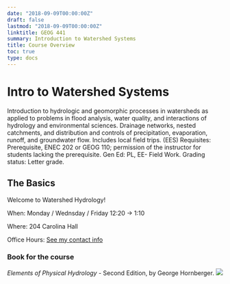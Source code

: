 ```yaml
---
date: "2018-09-09T00:00:00Z"
draft: false
lastmod: "2018-09-09T00:00:00Z"
linktitle: GEOG 441
summary: Introduction to Watershed Systems
title: Course Overview
toc: true
type: docs
---
```


# Intro to Watershed Systems

Introduction to hydrologic and geomorphic processes in watersheds as applied to problems in flood analysis, water quality, and interactions of hydrology and environmental sciences. Drainage networks, nested catchments, and distribution and controls of precipitation, evaporation, runoff, and groundwater flow. Includes local field trips. (EES)
Requisites: Prerequisite, ENEC 202 or GEOG 110; permission of the instructor for students lacking the prerequisite.
Gen Ed: PL, EE- Field Work.
Grading status: Letter grade.

## The Basics  
  Welcome to Watershed Hydrology!

When: Monday / Wednsday / Friday 12:20 -> 1:10

Where: 204 Carolina Hall

Office Hours: [See my contact info](https://amurraygeo.com/#contact)

### Book for the course
*Elements of Physical Hydrology* - Second Edition, by George Hornberger.
![](/img/hornberger.jpg)

